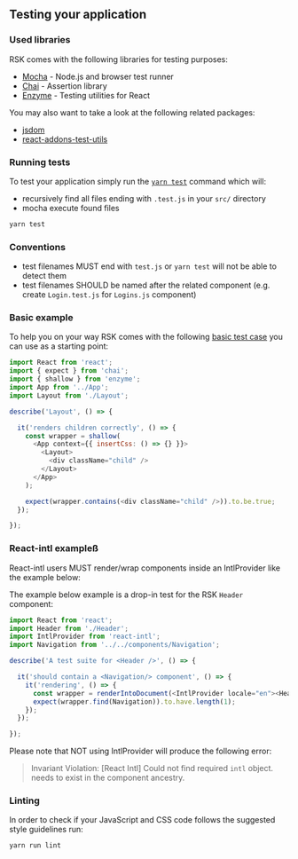 ## Testing your application

### Used libraries

RSK comes with the following libraries for testing purposes:

- [Mocha](https://mochajs.org/) - Node.js and browser test runner
- [Chai](http://chaijs.com/) - Assertion library
- [Enzyme](https://github.com/airbnb/enzyme) - Testing utilities for React

You may also want to take a look at the following related packages:

- [jsdom](https://github.com/tmpvar/jsdom)
- [react-addons-test-utils](https://www.npmjs.com/package/react-addons-test-utils)

### Running tests

To test your application simply run the
[`yarn test`](https://github.com/kriasoft/react-starter-kit/blob/b22b1810461cec9c53eedffe632a3ce70a6b29a3/package.json#L154)
command which will:
- recursively find all files ending with `.test.js` in your `src/` directory
- mocha execute found files

```bash
yarn test
```

### Conventions

- test filenames MUST end with `test.js` or `yarn test` will not be able to detect them
- test filenames SHOULD be named after the related component (e.g. create `Login.test.js` for
`Logins.js` component)

### Basic example

To help you on your way RSK comes with the following
[basic test case](https://github.com/kriasoft/react-starter-kit/blob/master/src/components/Layout/Layout.test.js)
you can use as a starting point:

```js
import React from 'react';
import { expect } from 'chai';
import { shallow } from 'enzyme';
import App from '../App';
import Layout from './Layout';

describe('Layout', () => {

  it('renders children correctly', () => {
    const wrapper = shallow(
      <App context={{ insertCss: () => {} }}>
        <Layout>
          <div className="child" />
        </Layout>
      </App>
    );

    expect(wrapper.contains(<div className="child" />)).to.be.true;
  });

});
```

### React-intl exampleß

React-intl users MUST render/wrap components inside an IntlProvider like the example below:

The example below example is a drop-in test for the RSK `Header` component:

```js
import React from 'react';
import Header from './Header';
import IntlProvider from 'react-intl';
import Navigation from '../../components/Navigation';

describe('A test suite for <Header />', () => {

  it('should contain a <Navigation/> component', () => {
    it('rendering', () => {
      const wrapper = renderIntoDocument(<IntlProvider locale="en"><Header /></IntlProvider>);
      expect(wrapper.find(Navigation)).to.have.length(1);
    });
  });

});
```

Please note that  NOT using IntlProvider will produce the following error:

> Invariant Violation: [React Intl] Could not find required `intl` object. <IntlProvider>
> needs to exist in the component ancestry.

### Linting

In order to check if your JavaScript and CSS code follows the suggested style guidelines run:

```bash
yarn run lint
```

